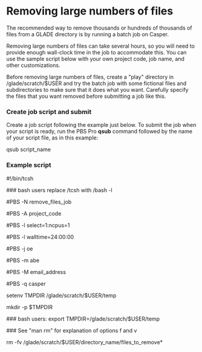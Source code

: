 # Removing large numbers of files

The recommended way to remove thousands or hundreds of thousands of
files from a GLADE directory is by running a batch job on Casper.

Removing large numbers of files can take several hours, so you will need
to provide enough wall-clock time in the job to accommodate this. You
can use the sample script below with your own project code, job name,
and other customizations.

Before removing large numbers of files, create a "play" directory in
/glade/scratch/\$USER and try the batch job with some fictional files
and subdirectories to make sure that it does what you want. Carefully
specify the files that you want removed before submitting a job like
this.

### Create job script and submit

Create a job script following the example just below. To submit the job
when your script is ready, run the PBS Pro **qsub** command followed by
the name of your script file, as in this example:

qsub script_name

### Example script

\#!/bin/tcsh

\### bash users replace /tcsh with /bash -l

\#PBS -N remove_files_job

\#PBS -A project_code

\#PBS -l select=1:ncpus=1

\#PBS -l walltime=24:00:00

\#PBS -j oe

\#PBS -m abe

\#PBS -M email_address

\#PBS -q casper

setenv TMPDIR /glade/scratch/\$USER/temp

mkdir -p \$TMPDIR

\### bash users: export TMPDIR=/glade/scratch/\$USER/temp

\### See "man rm" for explanation of options f and v

rm -fv /glade/scratch/\$USER/directory_name/files_to_remove\*
